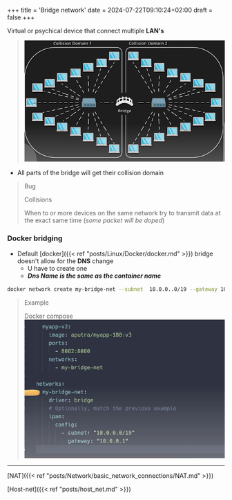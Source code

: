 +++
title = 'Bridge network'
date = 2024-07-22T09:10:24+02:00
draft = false
+++

 Virtual or psychical device that connect multiple **LAN's**

>![Pasted_image_20240510102627.png](/static/Pasted_image_20240510102627.png)
- All parts of the bridge will get their collision domain
>Bug
>
>Collisions
>
>When to or more devices on the same network try to transmit data at the exact same time (*some packet will be doped*)


### Docker bridging
- Default [docker]({{< ref "posts/Linux/Docker/docker.md" >}})
bridge doesn't allow for the **DNS** change
	-  U have to create one 
	- ***Dns Name is the same as the container name*** 


```bash
docker network create my-bridge-net --subnet  10.0.0..0/19 --gateway 10.0.0.1
```

>Example 
>
>Docker compose 
>![Pasted_image_20240510104017.png](/static/Pasted_image_20240510104017.png)


--- 
[NAT]({{< ref "posts/Network/basic_network_connections/NAT.md" >}})

[Host-net]({{< ref "posts/host_net.md" >}})

